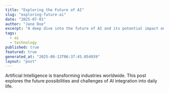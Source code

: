 ```yaml
---
title: "Exploring the Future of AI"
slug: "exploring-future-ai"
date: "2025-07-01"
author: "Jane Doe"
excerpt: "A deep dive into the future of AI and its potential impact on various sectors."
tags:
  - ai
  - technology
published: true
featured: true
generated_at: "2025-08-13T06:37:45.054939"
layout: "post"
---
```


Artificial Intelligence is transforming industries worldwide. This post explores the future possibilities and challenges of AI integration into daily life.
